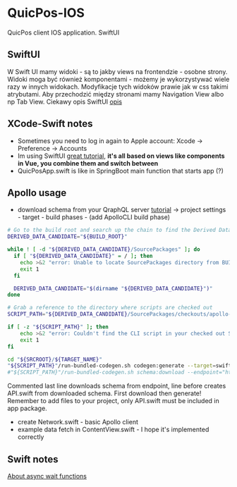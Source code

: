 # QuicPos-IOS
QuicPos client IOS application. SwiftUI

## SwiftUI
W Swift UI mamy widoki - są to jakby views na frontendzie - osobne strony. Widoki moga być również komponentami - możemy je wykorzystywać wiele razy w innych widokach. Modyfikacje tych widoków prawie jak w css takimi atrybutami. Aby przechodzić między stronami mamy Navigation View albo np Tab View. Ciekawy opis SwiftUI [opis](https://fuckingswiftui.com)

## XCode-Swift notes
- Sometimes you need to log in again to Apple account: Xcode -> Preference -> Accounts
- Im using SwiftUI [great tutorial](https://developer.apple.com/tutorials/swiftui/composing-complex-interfaces), **it's all based on views like components in Vue, you combine them and switch between**
- QuicPosApp.swift is like in SpringBoot main function that starts app (?)

## Apollo usage
- download schema from your QraphQL server [tutorial](https://www.apollographql.com/docs/ios/tutorial/tutorial-obtain-schema/) -> project settings - target - build phases - (add ApolloCLI build phase)
```sh
# Go to the build root and search up the chain to find the Derived Data Path where the source packages are checked out.
DERIVED_DATA_CANDIDATE="${BUILD_ROOT}"

while ! [ -d "${DERIVED_DATA_CANDIDATE}/SourcePackages" ]; do
  if [ "${DERIVED_DATA_CANDIDATE}" = / ]; then
    echo >&2 "error: Unable to locate SourcePackages directory from BUILD_ROOT: '${BUILD_ROOT}'"
    exit 1
  fi

  DERIVED_DATA_CANDIDATE="$(dirname "${DERIVED_DATA_CANDIDATE}")"
done

# Grab a reference to the directory where scripts are checked out
SCRIPT_PATH="${DERIVED_DATA_CANDIDATE}/SourcePackages/checkouts/apollo-ios/scripts"

if [ -z "${SCRIPT_PATH}" ]; then
    echo >&2 "error: Couldn't find the CLI script in your checked out SPM packages; make sure to add the framework to your project."
    exit 1
fi

cd "${SRCROOT}/${TARGET_NAME}"
"${SCRIPT_PATH}"/run-bundled-codegen.sh codegen:generate --target=swift --includes=./**/*.graphql --localSchemaFile="schema.json" API.swift
#"${SCRIPT_PATH}"/run-bundled-codegen.sh schema:download --endpoint="http://192.168.8.106:8080/query"
```
Commented last line downloads schema from endpoint, line before creates API.swift from downloaded schema. First download then generate! Remember to add files to your project, only API.swift must be included in app package.
- create Network.swift - basic Apollo client
- example data fetch in ContentView.swift - I hope it's implemented correctly

## Swift notes
[About async wait functions](https://stackoverflow.com/questions/42484281/waiting-until-the-task-finishes/42484670)
